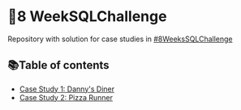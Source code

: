 # :blue_book:8 WeekSQLChallenge

Repository with solution for case studies in [#8WeeksSQLChallenge](https://8weeksqlchallenge.com/)

## 📚Table of contents
- [Case Study 1: Danny's Diner](https://github.com/Ciachula/8weekSQLchallenge-1/tree/main/Danny's%20Diner%20-%20Case%20Study%201)
- [Case Study 2: Pizza Runner](https://github.com/Ciachula/8WeekSQLChallenge/tree/main/Pizza%20Runner%20-%20Case%20Study%202)
